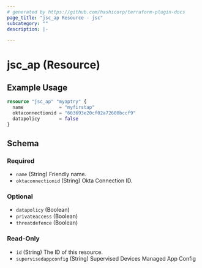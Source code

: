 ```yaml
---
# generated by https://github.com/hashicorp/terraform-plugin-docs
page_title: "jsc_ap Resource - jsc"
subcategory: ""
description: |-
  
---
```


# jsc_ap (Resource)



## Example Usage

```terraform
resource "jsc_ap" "myaptry" {
  name             = "myfirstap"
  oktaconnectionid = "663693e20cf02a72600bccf9"
  datapolicy       = false
}
```

<!-- schema generated by tfplugindocs -->
## Schema

### Required

- `name` (String) Friendly name.
- `oktaconnectionid` (String) Okta Connection ID.

### Optional

- `datapolicy` (Boolean)
- `privateaccess` (Boolean)
- `threatdefence` (Boolean)

### Read-Only

- `id` (String) The ID of this resource.
- `supervisedappconfig` (String) Supervised Devices Managed App Config

